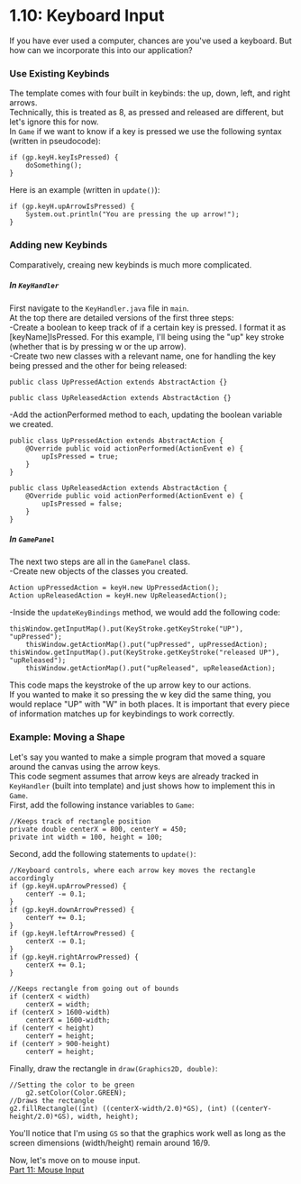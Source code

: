 # 1.10: Keyboard Input

If you have ever used a computer, chances are you've used a keyboard. But how can we incorporate this into our application?  

### Use Existing Keybinds

The template comes with four built in keybinds: the up, down, left, and right arrows.  
Technically, this is treated as 8, as pressed and released are different, but let's ignore this for now.  
In `Game` if we want to know if a key is pressed we use the following syntax (written in pseudocode):

    if (gp.keyH.keyIsPressed) {
        doSomething();
    }

Here is an example (written in `update()`):

    if (gp.keyH.upArrowIsPressed) {
        System.out.println("You are pressing the up arrow!");
    }
    
### Adding new Keybinds

Comparatively, creaing new keybinds is much more complicated.  

##### In `KeyHandler`

First navigate to the `KeyHandler.java` file in `main`.  
At the top there are detailed versions of the first three steps:  
-Create a boolean to keep track of if a certain key is pressed. I format it as [keyName]IsPressed. For this example, I'll being using the "up" key stroke (whether that is by pressing w or the up arrow).  
-Create two new classes with a relevant name, one for handling the key being pressed and the other for being released:  

	public class UpPressedAction extends AbstractAction {}
	
	public class UpReleasedAction extends AbstractAction {}

-Add the actionPerformed method to each, updating the boolean variable we created.  

	public class UpPressedAction extends AbstractAction {
		@Override public void actionPerformed(ActionEvent e) {
			upIsPressed = true;
		}
	}

	public class UpReleasedAction extends AbstractAction {
		@Override public void actionPerformed(ActionEvent e) {
			upIsPressed = false;
		}
	}
	    
##### In `GamePanel`

The next two steps are all in the `GamePanel` class.  
-Create new objects of the classes you created.

	Action upPressedAction = keyH.new UpPressedAction();
	Action upReleasedAction = keyH.new UpReleasedAction();
	
-Inside the `updateKeyBindings` method, we would add the following code:

	thisWindow.getInputMap().put(KeyStroke.getKeyStroke("UP"), "upPressed");
		thisWindow.getActionMap().put("upPressed", upPressedAction);
	thisWindow.getInputMap().put(KeyStroke.getKeyStroke("released UP"), "upReleased");
		thisWindow.getActionMap().put("upReleased", upReleasedAction);
		
This code maps the keystroke of the up arrow key to our actions.  
If you wanted to make it so pressing the w key did the same thing, you would replace "UP" with "W" in both places.  It is important that every piece of information matches up for keybindings to work correctly.  

### Example: Moving a Shape

Let's say you wanted to make a simple program that moved a square around the canvas using the arrow keys.  
This code segment assumes that arrow keys are already tracked in `KeyHandler` (built into template) and just shows how to implement this in `Game`.  
First, add the following instance variables to `Game`:  

	//Keeps track of rectangle position
    private double centerX = 800, centerY = 450;
    private int width = 100, height = 100;
	
Second, add the following statements to `update()`:

	//Keyboard controls, where each arrow key moves the rectangle accordingly
	if (gp.keyH.upArrowPressed) {
		centerY -= 0.1;
	}
	if (gp.keyH.downArrowPressed) {
		centerY += 0.1;
	}
	if (gp.keyH.leftArrowPressed) {
		centerX -= 0.1;
	}
	if (gp.keyH.rightArrowPressed) {
		centerX += 0.1;
	}
	
	//Keeps rectangle from going out of bounds
	if (centerX < width)
		centerX = width;
	if (centerX > 1600-width)
		centerX = 1600-width;
	if (centerY < height)
		centerY = height;
	if (centerY > 900-height)
		centerY = height;
	
Finally, draw the rectangle in `draw(Graphics2D, double)`:

	//Setting the color to be green
        g2.setColor(Color.GREEN);
	//Draws the rectangle
	g2.fillRectangle((int) ((centerX-width/2.0)*GS), (int) ((centerY-height/2.0)*GS), width, height);
	
You'll notice that I'm using `GS` so that the graphics work well as long as the screen dimensions (width/height) remain around 16/9.  
	
Now, let's move on to mouse input.  
[Part 11: Mouse Input](https://github.com/Motirock/An-Introduction-To-Java-Graphics/tree/main/Tutorials/Part%2011)
